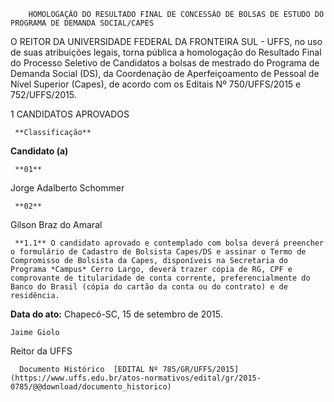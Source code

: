        HOMOLOGAÇÃO DO RESULTADO FINAL DE CONCESSÃO DE BOLSAS DE ESTUDO DO PROGRAMA DE DEMANDA SOCIAL/CAPES  

O REITOR DA UNIVERSIDADE FEDERAL DA FRONTEIRA SUL - UFFS, no uso de suas atribuições legais, torna pública a homologação do Resultado Final do Processo Seletivo de Candidatos a bolsas de mestrado do Programa de Demanda Social (DS), da Coordenação de Aperfeiçoamento de Pessoal de Nível Superior (Capes), de acordo com os Editais Nº 750/UFFS/2015 e 752/UFFS/2015.

 1 CANDIDATOS APROVADOS

     **Classificação**

   **Candidato (a)**

     **01**

   Jorge Adalberto Schommer

     **02**

   Gilson Braz do Amaral

     **1.1** O candidato aprovado e contemplado com bolsa deverá preencher o formulário de Cadastro de Bolsista Capes/DS e assinar o Termo de Compromisso de Bolsista da Capes, disponíveis na Secretaria do Programa *Campus* Cerro Largo, deverá trazer cópia de RG, CPF e comprovante de titularidade de conta corrente, preferencialmente do Banco do Brasil (cópia do cartão da conta ou do contrato) e de residência.

  

   **Data do ato:** Chapecó-SC, 15 de setembro de 2015.   
 

    Jaime Giolo   
 Reitor da UFFS 

      Documento Histórico  [EDITAL Nº 785/GR/UFFS/2015](https://www.uffs.edu.br/atos-normativos/edital/gr/2015-0785/@@download/documento_historico)     
      